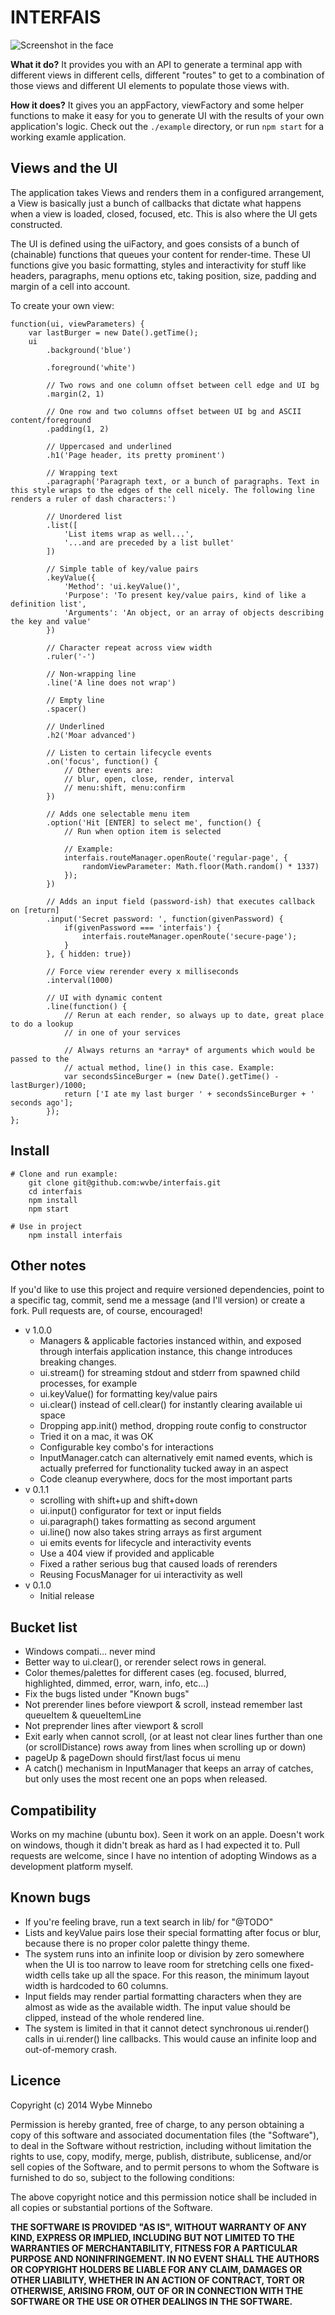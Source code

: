 # INTERFAIS

![Screenshot in the face](./screenshot.gif)

__What it do?__ It provides you with an API to generate a terminal app with different views in different cells, different "routes" to get to a combination of those views and different UI elements to populate those views with.

__How it does?__ It gives you an appFactory, viewFactory and some helper functions to make it easy for you to generate UI with the results of your own application's logic. Check out the `./example` directory, or run `npm start` for a working examle application.

## Views and the UI
The application takes Views and renders them in a configured arrangement, a View is basically just a bunch of callbacks that dictate what happens when a view is loaded, closed, focused, etc. This is also where the UI gets constructed.

The UI is defined using the uiFactory, and goes consists of a bunch of (chainable) functions that queues your content for render-time. These UI functions give you basic formatting, styles and interactivity for stuff like headers, paragraphs, menu options etc, taking position, size, padding and margin of a cell into account.

To create your own view:

    function(ui, viewParameters) {
        var lastBurger = new Date().getTime();
        ui
            .background('blue')
            
            .foreground('white')
            
            // Two rows and one column offset between cell edge and UI bg
            .margin(2, 1)
            
            // One row and two columns offset between UI bg and ASCII content/foreground
            .padding(1, 2)
            
            // Uppercased and underlined
            .h1('Page header, its pretty prominent')
            
            // Wrapping text
            .paragraph('Paragraph text, or a bunch of paragraphs. Text in this style wraps to the edges of the cell nicely. The following line renders a ruler of dash characters:')
            
            // Unordered list
            .list([
                'List items wrap as well...',
                '...and are preceded by a list bullet'
            ])
            
            // Simple table of key/value pairs
            .keyValue({
                'Method': 'ui.keyValue()',
                'Purpose': 'To present key/value pairs, kind of like a definition list',
                'Arguments': 'An object, or an array of objects describing the key and value'
            })        
            
            // Character repeat across view width
            .ruler('-')
            
            // Non-wrapping line
            .line('A line does not wrap')
            
            // Empty line
            .spacer()
            
            // Underlined
            .h2('Moar advanced')
            
            // Listen to certain lifecycle events
            .on('focus', function() {
                // Other events are:
                // blur, open, close, render, interval
                // menu:shift, menu:confirm
            })
            
            // Adds one selectable menu item
            .option('Hit [ENTER] to select me', function() {
                // Run when option item is selected
                
                // Example:
                interfais.routeManager.openRoute('regular-page', {
                	randomViewParameter: Math.floor(Math.random() * 1337)
                });
            })
    
            // Adds an input field (password-ish) that executes callback on [return]
            .input('Secret password: ', function(givenPassword) {
                if(givenPassword === 'interfais') {
                	interfais.routeManager.openRoute('secure-page');
                }
            }, { hidden: true})
    
            // Force view rerender every x milliseconds
            .interval(1000)
            
            // UI with dynamic content
            .line(function() {
                // Rerun at each render, so always up to date, great place to do a lookup
                // in one of your services
                
                // Always returns an *array* of arguments which would be passed to the
                // actual method, line() in this case. Example:
                var secondsSinceBurger = (new Date().getTime() - lastBurger)/1000;
                return ['I ate my last burger ' + secondsSinceBurger + ' seconds ago'];
            });
    };


## Install
    # Clone and run example:
        git clone git@github.com:wvbe/interfais.git
        cd interfais
        npm install
        npm start
    
    # Use in project
        npm install interfais
        
## Other notes
If you'd like to use this project and require versioned dependencies, point to a specific tag, commit, send me a message (and I'll version) or create a fork. Pull requests are, of course, encouraged!

* v 1.0.0
    * Managers & applicable factories instanced within, and exposed through interfais application instance, this change introduces breaking changes.
    * ui.stream() for streaming stdout and stderr from spawned child processes, for example
    * ui.keyValue() for formatting key/value pairs
    * ui.clear() instead of cell.clear() for instantly clearing available ui space
    * Dropping app.init() method, dropping route config to constructor
    * Tried it on a mac, it was OK
    * Configurable key combo's for interactions
    * InputManager.catch can alternatively emit named events, which is actually preferred for functionality tucked away in an aspect
    * Code cleanup everywhere, docs for the most important parts
* v 0.1.1
    * scrolling with shift+up and shift+down
    * ui.input() configurator for text or input fields
    * ui.paragraph() takes formatting as second argument
    * ui.line() now also takes string arrays as first argument
    * ui emits events for lifecycle and interactivity events
    * Use a 404 view if provided and applicable
    * Fixed a rather serious bug that caused loads of rerenders
    * Reusing FocusManager for ui interactivity as well
* v 0.1.0
    * Initial release

## Bucket list
* Windows compati... never mind
* Better way to ui.clear(), or rerender select rows in general.
* Color themes/palettes for different cases (eg. focused, blurred, highlighted, dimmed, error, warn, info, etc...)
* Fix the bugs listed under "Known bugs"
* Not prerender lines before viewport & scroll, instead remember last queueItem & queueItemLine
* Not preprender lines after viewport & scroll
* Exit early when cannot scroll, (or at least not clear lines further than one (or scrollDistance) rows away from lines when scrolling up or down)
* pageUp & pageDown should first/last focus ui menu
* A catch() mechanism in InputManager that keeps an array of catches, but only uses the most recent one an pops when released.

## Compatibility
Works on my machine (ubuntu box). Seen it work on an apple. Doesn't work on windows, though it didn't break as hard as I had expected it to. Pull requests are welcome, since I have no intention of adopting Windows as a development platform myself.

## Known bugs
* If you're feeling brave, run a text search in lib/ for "@TODO"
* Lists and keyValue pairs lose their special formatting after focus or blur, because there is no proper color palette thingy theme.
* The system runs into an infinite loop or division by zero somewhere when the UI is too narrow to leave room for stretching cells one fixed-width cells take up all the space. For this reason, the minimum layout width is hardcoded to 60 columns.
* Input fields may render partial formatting characters when they are almost as wide as the available width. The input value should be clipped, instead of the whole rendered line.
* The system is limited in that it cannot detect synchronous ui.render() calls in ui.render() line callbacks. This would cause an infinite loop and out-of-memory crash.

## Licence
Copyright (c) 2014 Wybe Minnebo

Permission is hereby granted, free of charge, to any person obtaining a copy of this software and associated documentation files (the "Software"), to deal in the Software without restriction, including without limitation the rights to use, copy, modify, merge, publish, distribute, sublicense, and/or sell copies of the Software, and to permit persons to whom the Software is furnished to do so, subject to the following conditions:

The above copyright notice and this permission notice shall be included in all copies or substantial portions of the Software.

__THE SOFTWARE IS PROVIDED "AS IS", WITHOUT WARRANTY OF ANY KIND, EXPRESS OR IMPLIED, INCLUDING BUT NOT LIMITED TO THE WARRANTIES OF MERCHANTABILITY, FITNESS FOR A PARTICULAR PURPOSE AND NONINFRINGEMENT. IN NO EVENT SHALL THE AUTHORS OR COPYRIGHT HOLDERS BE LIABLE FOR ANY CLAIM, DAMAGES OR OTHER LIABILITY, WHETHER IN AN ACTION OF CONTRACT, TORT OR OTHERWISE, ARISING FROM, OUT OF OR IN CONNECTION WITH THE SOFTWARE OR THE USE OR OTHER DEALINGS IN THE SOFTWARE.__